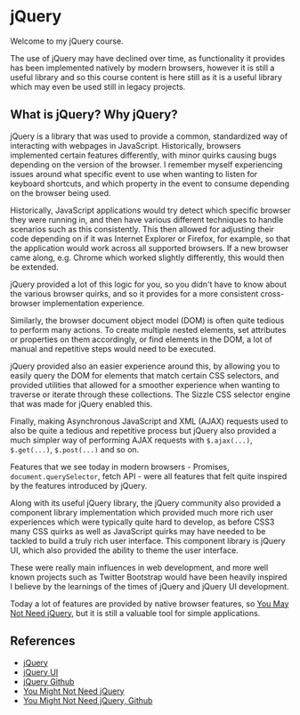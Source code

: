 # jQuery

Welcome to my jQuery course.

The use of jQuery may have declined over time, as functionality it provides has been implemented natively by modern
browsers, however it is still a useful library and so this course content is here still as it is a useful library which
may even be used still in legacy projects.

## What is jQuery? Why jQuery?

jQuery is a library that was used to provide a common, standardized way of interacting with webpages in JavaScript.
Historically, browsers implemented certain features differently, with minor quirks causing bugs depending on the version
of the browser. I remember myself experiencing issues around what specific event to use when wanting to listen for
keyboard shortcuts, and which property in the event to consume depending on the browser being used.

Historically, JavaScript applications would try detect which specific browser they were running in, and then have
various different techniques to handle scenarios such as this consistently. This then allowed for adjusting their code
depending on if it was Internet Explorer or Firefox, for example, so that the application would work across all
supported browsers. If a new browser came along, e.g. Chrome which worked slightly differently, this would then be
extended.

jQuery provided a lot of this logic for you, so you didn't have to know about the various browser quirks, and so it
provides for a more consistent cross-browser implementation experience.

Similarly, the browser document object model (DOM) is often quite tedious to perform many actions. To create multiple
nested elements, set attributes or properties on them accordingly, or find elements in the DOM, a lot of manual and
repetitive steps would need to be executed.

jQuery provided also an easier experience around this, by allowing you to easily query the DOM for elements that match
certain CSS selectors, and provided utilities that allowed for a smoother experience when wanting to traverse or iterate
through these collections. The Sizzle CSS selector engine that was made for jQuery enabled this.

Finally, making Asynchronous JavaScript and XML (AJAX) requests used to also be quite a tedious and repetitive process
but jQuery also provided a much simpler way of performing AJAX requests with `$.ajax(...)`, `$.get(...)`, `$.post(...)`
and so on.

Features that we see today in modern browsers - Promises, `document.querySelector`, fetch API - were all features that
felt quite inspired by the features introduced by jQuery.

Along with its useful jQuery library, the jQuery community also provided a component library implementation which
provided much more rich user experiences which were typically quite hard to develop, as before CSS3 many CSS quirks as
well as JavaScript quirks may have needed to be tackled to build a truly rich user interface. This component library is
jQuery UI, which also provided the ability to theme the user interface.

These were really main influences in web development, and more well known projects such as Twitter Bootstrap would have
been heavily inspired I believe by the learnings of the times of jQuery and jQuery UI development.

Today a lot of features are provided by native browser features, so [You May Not Need jQuery][5], but it is still a
valuable tool for simple applications.

## References

- [jQuery][1]
- [jQuery UI][2]
- [jQuery Github][3]
- [You Might Not Need jQuery][4]
- [You Might Not Need jQuery, Github][5]

[1]: https://jquery.com/
[2]: https://jqueryui.com/
[3]: https://github.com/jquery/jquery
[4]: https://github.com/HubSpot/youmightnotneedjquery
[5]: https://youmightnotneedjquery.com/